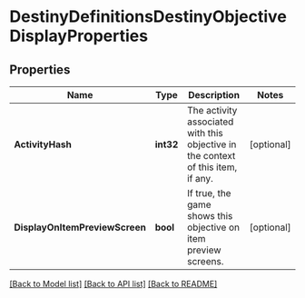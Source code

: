 # DestinyDefinitionsDestinyObjectiveDisplayProperties

## Properties
Name | Type | Description | Notes
------------ | ------------- | ------------- | -------------
**ActivityHash** | **int32** | The activity associated with this objective in the context of this item, if any. | [optional] 
**DisplayOnItemPreviewScreen** | **bool** | If true, the game shows this objective on item preview screens. | [optional] 

[[Back to Model list]](../README.md#documentation-for-models) [[Back to API list]](../README.md#documentation-for-api-endpoints) [[Back to README]](../README.md)


